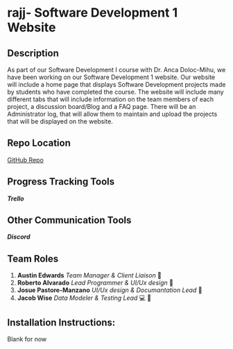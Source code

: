 # rajj- Software Development 1 Website 
## Description
As part of our Software Development I course with Dr. Anca Doloc-Mihu, we have been working on our Software Development 1 website. Our website will include a home page that displays Software Development projects made by students who have completed the course. The website will include many different tabs that will include information on the team members of each project, a discussion board/Blog and a FAQ page. There will be an Administrator log, that will allow them to maintain and upload the projects that will be displayed on the website.
## Repo Location
[GitHub Repo](https://github.com/GGC-SD/rajj/blob/master/README.md)
## Progress Tracking Tools
***Trello***
## Other Communication Tools
***Discord***
## Team Roles
1. **Austin Edwards** *Team Manager & Client Liaison* :dragon:
2. **Roberto Alvarado** *Lead Programmer & UI/Ux design* :blue_car: 
3. **Josue Pastore-Manzano** *UI/Ux design & Documantation Lead* :hatching_chick:
4. **Jacob Wise** *Data Modeler & Testing Lead* :computer: :beginner:
## Installation Instructions:
Blank for now

